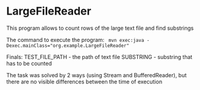 # LargeFileReader

This program allows to count rows of the large text file and find substrings

The command to execute the program: 
    ``` mvn exec:java -Dexec.mainClass="org.example.LargeFileReader"```

Finals:
    TEST_FILE_PATH - the path of text file
    SUBSTRING - substring that has to be counted

The task was solved by 2 ways (using Stream and BufferedReader), but there are no visible differences between the time of execution

